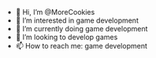 - 👋 Hi, I’m @MoreCookies
- 👀 I’m interested in game development
- 🌱 I’m currently doing game development
- 💞️ I’m looking to develop games
- 📫 How to reach me: game development

<!---
MoreCookies/MoreCookies is a ✨ special ✨ repository because its `README.md` (this file) appears on your GitHub profile.
You can click the Preview link to take a look at your changes.
--->
